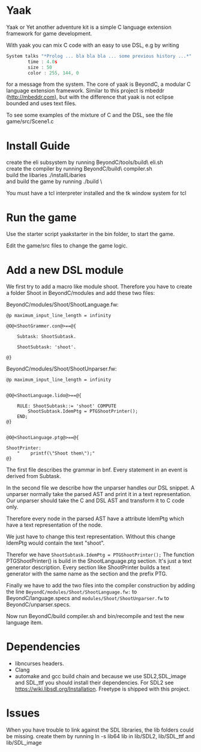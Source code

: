 # Yaak
Yaak or Yet another adventure kit is a simple C language extension framework for game development.

With yaak you can mix C code with an easy to use DSL, e.g by writing

```C
System talks "*Prolog ... bla bla bla ... some previous history ...*" 
        time : 4.0s 
        size : 50 
        color : 255, 144, 0
```

for a message from the system.
The core of yaak is BeyondC, a modular C language extension framework.
Similar to this project is mbeddr (http://mbeddr.com), but with the difference that yaak is not eclipse bounded and uses text files.

To see some examples of the mixture of C and the DSL, see the file game/src/Scene1.c

# Install Guide
create the eli subsystem by running BeyondC/tools/build\ eli.sh \
create the compiler by running BeyondC/build\ compiler.sh \
build the libaries ./installLibaries \
and build the game by running ./build \

You must have a tcl interpreter installed and the tk window system for tcl

# Run the game
Use the starter script yaakstarter in the bin folder, to start the game.

Edit the game/src files to change the game logic.

# Add a new DSL module

  We first try to add a macro like module shoot.
  Therefore you have to create a folder Shoot in BeyondC/modules and add these two files:


BeyondC/modules/Shoot/ShootLanguage.fw:
```
@p maximum_input_line_length = infinity

@O@<ShootGrammer.con@>==@{

    Subtask: ShootSubtask.
    
    ShootSubtask: 'shoot'.

@}
```

BeyondC/modules/Shoot/ShootUnparser.fw:
```
@p maximum_input_line_length = infinity


@O@<ShootLanguage.lido@>==@{

    RULE: ShootSubtask::= 'shoot' COMPUTE
        ShootSubtask.IdemPtg = PTGShootPrinter();
    END;
@}


@O@<ShootLanguage.ptg@>==@{

ShootPrinter:
    "    printf(\"Shoot them\");"
@}
```

The first file describes the grammar in bnf.
Every statement in an event is derived from Subtask.

In the second file we describe how the unparser handles our DSL snippet. A unparser normally take the parsed AST and print it in a text representation.
Our unparser should take the C and DSL AST and transform it to C code only.

Therefore every node in the parsed AST have a attribute IdemPtg
which have a text representation of the node.

We just have to change this text representation. Without this change IdemPtg would contain the text "shoot".

Therefor we have `ShootSubtask.IdemPtg = PTGShootPrinter();`
The function PTGShootPrinter() is build in the ShootLanguage.ptg section.
It's just a text generator description.
Every section like ShootPrinter builds a text generator with the same name as the section and the prefix PTG.

Finally we have to add the two files into the compiler construction by adding the line
`BeyondC/modules/Shoot/ShootLanguage.fw:` to BeyondC/language.specs and `modules/Shoot/ShootUnparser.fw` to BeyondC/unparser.specs.

Now run BeyondC/build compiler.sh and bin/recompile and test the new language item.

# Dependencies
- libncurses headers.
- Clang 
- automake and gcc build chain
and because we use SDL2,SDL_image and SDL_ttf you should install their dependencies.
For SDL2 see https://wiki.libsdl.org/Installation.
Freetype is shipped with this project.


# Issues

  When you have trouble to link against the SDL libraries, the lib folders could be missing.
  create them by running ln -s lib64 lib in lib/SDL2, lib/SDL_ttf and lib/SDL_image
